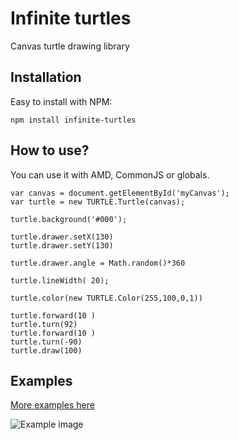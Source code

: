 Infinite turtles
================

Canvas turtle drawing library

Installation
------------

Easy to install with NPM:

```npm install infinite-turtles```

How to use?
-----------

You can use it with AMD, CommonJS or globals. 

```
var canvas = document.getElementById('myCanvas');
var turtle = new TURTLE.Turtle(canvas);

turtle.background('#000');

turtle.drawer.setX(130)
turtle.drawer.setY(130)

turtle.drawer.angle = Math.random()*360

turtle.lineWidth( 20);

turtle.color(new TURTLE.Color(255,100,0,1))

turtle.forward(10 )
turtle.turn(92)
turtle.forward(10 )
turtle.turn(-90)
turtle.draw(100)

```


Examples
--------

[More examples here](http://electronicsweetsfun.tumblr.com/)


![Example image](https://41.media.tumblr.com/46531a0a9fad9f2f3391365e19d6fd68/tumblr_nml0ck3xEv1usyfwwo1_540.jpg "")